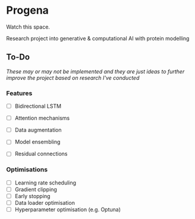 # Progena

Watch this space.

Research project into generative & computational AI with protein modelling

## To-Do

*These may or may not be implemented and they are just ideas to further improve the project based on research I've conducted*

### Features
- [ ] Bidirectional LSTM
- [ ] Attention mechanisms
- [ ] Data augmentation
- [ ] Model ensembling
- [ ] Residual connections


### Optimisations
- [ ] Learning rate scheduling
- [ ] Gradient clipping
- [ ] Early stopping
- [ ] Data loader optimisation
- [ ] Hyperparameter optimisation (e.g. Optuna)